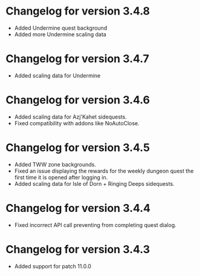 # Changelog for version 3.4.8

- Added Undermine quest background
- Added more Undermine scaling data

# Changelog for version 3.4.7

- Added scaling data for Undermine

# Changelog for version 3.4.6

- Added scaling data for Azj'Kahet sidequests.
- Fixed compatibility with addons like NoAutoClose.

# Changelog for version 3.4.5

- Added TWW zone backgrounds.
- Fixed an issue displaying the rewards for the weekly dungeon quest the first time it is opened after logging in.
- Added scaling data for Isle of Dorn + Ringing Deeps sidequests.

# Changelog for version 3.4.4

- Fixed incorrect API call preventing from completing quest dialog.

# Changelog for version 3.4.3

- Added support for patch 11.0.0